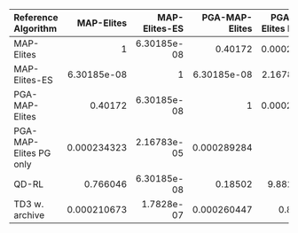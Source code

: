 | Reference Algorithm    |   MAP-Elites |   MAP-Elites-ES |   PGA-MAP-Elites |   PGA-MAP-Elites PG only |       QD-RL |   TD3 w. archive |
|:-----------------------|-------------:|----------------:|-----------------:|-------------------------:|------------:|-----------------:|
| MAP-Elites             |  1           |     6.30185e-08 |      0.40172     |              0.000234323 | 0.766046    |      0.000210673 |
| MAP-Elites-ES          |  6.30185e-08 |     1           |      6.30185e-08 |              2.16783e-05 | 6.30185e-08 |      1.7828e-07  |
| PGA-MAP-Elites         |  0.40172     |     6.30185e-08 |      1           |              0.000289284 | 0.18502     |      0.000260447 |
| PGA-MAP-Elites PG only |  0.000234323 |     2.16783e-05 |      0.000289284 |              1           | 9.8827e-08  |      0.849818    |
| QD-RL                  |  0.766046    |     6.30185e-08 |      0.18502     |              9.8827e-08  | 1           |      1.5046e-05  |
| TD3 w. archive         |  0.000210673 |     1.7828e-07  |      0.000260447 |              0.849818    | 1.5046e-05  |      1           |